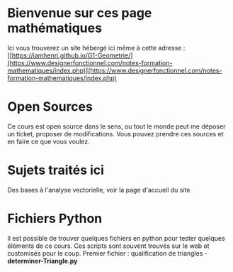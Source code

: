 # Bienvenue sur ces page mathématiques
Ici vous trouverez un site hébergé ici même à cette adresse : [[https://iamhenri.github.io/G1-Geometrie/](https://www.designerfonctionnel.com/notes-formation-mathematiques/index.php)](https://www.designerfonctionnel.com/notes-formation-mathematiques/index.php)

# Open Sources
Ce cours est open source dans le sens, ou tout le monde peut me déposer un ticket, proposer de modifications. Vous pouvez prendre ces sources et en faire ce que vous voulez. 

# Sujets traités ici
Des bases à l'analyse vectorielle, voir la page d'accueil du site 

# Fichiers Python
Il est possible de trouver quelques fichiers en python pour tester quelques éléments de ce cours. Ces scripts sont souvent trouvés sur le web et customisés pour le coup. 
Premier fichier : qualification de triangles - **determiner-Triangle.py**
